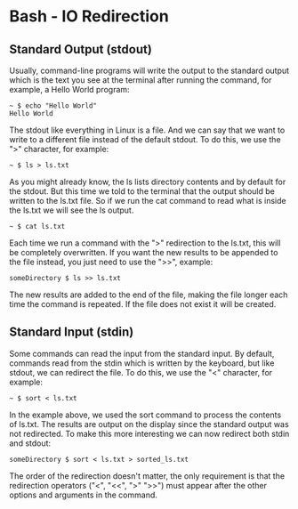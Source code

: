 # Bash - IO Redirection

## Standard Output (stdout)

Usually, command-line programs will write the output to the standard output which is the text you see at the terminal after running the command, for example, a Hello World program:

```shell
~ $ echo "Hello World"
Hello World
```

The stdout like everything in Linux is a file. And we can say that we want to write to a different file instead of the default stdout. To do this, we use the ">" character, for example:

```shell
~ $ ls > ls.txt
```

As you might already know, the ls lists directory contents and by default for the stdout. But this time we told to the terminal that the output should be written to the ls.txt file. So if we run the cat command to read what is inside the ls.txt we will see the ls output. 

```shell
~ $ cat ls.txt
```

Each time we run a command with the ">" redirection to the ls.txt, this will be completely overwritten. If you want the new results to be appended to the file instead, you just need to use the ">>", example:

```shell
someDirectory $ ls >> ls.txt
```

The new results are added to the end of the file, making the file longer each time the command is repeated. If the file does not exist it will be created.

## Standard Input (stdin)

Some commands can read the input from the standard input. By default, commands read from the stdin which is written by the keyboard, but like stdout, we can redirect the file. To do this, we use the "<" character, for example:

```shell
~ $ sort < ls.txt
```

In the example above, we used the sort command to process the contents of ls.txt. The results are output on the display since the standard output was not redirected. To make this more interesting we can now redirect both stdin and stdout:

```shell
someDirectory $ sort < ls.txt > sorted_ls.txt
```

The order of the redirection doesn't matter, the only requirement is that the redirection operators ("<", "<<", ">" ">>") must appear after the other options and arguments in the command.